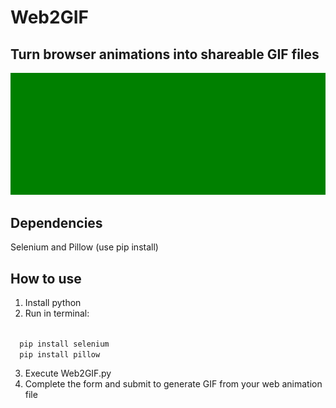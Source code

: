 # Web2GIF
## Turn browser animations into shareable GIF files

<img alt="Web2GIF features" src="animation.gif"/>


## Dependencies
Selenium and Pillow (use pip install)

## How to use

1. Install python
2. Run in terminal:

<code>
  pip install selenium
  pip install pillow
</code>

3. Execute Web2GIF.py
4. Complete the form and submit to  generate GIF from your web animation file

